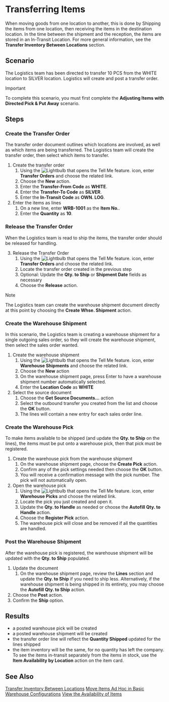 # Transferring Items
When moving goods from one location to another, this is done by Shipping the items from one location, then receiving the items in the destination location. In the time between the shipment and the reception, the items are stored in an In-Transit Location. For more general information, see the **Transfer Inventory Between Locations** section.

## Scenario
The Logistics team has been directed to transfer 10 PCS from the WHITE location to SILVER location. Logistics will create and post a transfer order.

> [!IMPORTANT]
> To complete this scenario, you must first complete the **Adjusting Items with Directed Pick & Put Away** scenario.

## Steps

### Create the Transfer Order
The transfer order document outlines which locations are involved, as well as which items are being transferred. The Logistics team will create the transfer order, then select which items to transfer.

1.  Create the transfer order
    1.  Using the ![Lightbulb that opens the Tell Me feature.](../../../media/ui-search/search_small.png "Tell me what you want to do") icon, enter **Transfer Orders** and choose the related link.
    2.  Choose the **New** action.
    3.  Enter the **Transfer-From Code** as **WHITE**.
    4.  Enter the **Transfer-To Code** as **SILVER**.
    5.  Enter the **In-Transit Code** as **OWN. LOG**.
2.  Enter the items as lines
    1.  On a new line, enter **WRB-1001** as the **Item No.**.
    2.  Enter the **Quantity** as **10**.

### Release the Transfer Order
When the Logistics team is read to ship the items, the transfer order should be released for handling.

3.  Release the Transfer Order
    1.  Using the ![Lightbulb that opens the Tell Me feature.](../../../media/ui-search/search_small.png "Tell me what you want to do") icon, enter **Transfer Orders** and choose the related link.
    2.  Locate the transfer order created in the previous step
    3.  Optional: Update the **Qty. to Ship** or **Shipment Date** fields as necessary
    4.  Choose the **Release** action.
    
> [!NOTE]
>  The Logistics team can create the warehouse shipment document directly at this point by choosing the **Create Whse. Shipment** action.

### Create the Warehouse Shipment
In this scenario, the Logistics team is creating a warehouse shipment for a single outgoing sales order, so they will create the warehouse shipment, then select the sales order wanted.

1.  Create the warehouse shipment
    1.  Using the ![Lightbulb that opens the Tell Me feature.](../../../media/ui-search/search_small.png "Tell me what you want to do") icon, enter **Warehouse Shipments** and choose the related link.
    2.  Choose the **New** action
    3.  On the warehouse shipment page, press Enter to have a warehouse shipment number automatically selected.
    4.  Enter the **Location Code** as **WHITE**
2.  Select the source document
    1.  Choose the **Get Source Documents...** action
    2.  Select the outbound transfer you created from the list and choose the **OK** button.
    3.  The lines will contain a new entry for each sales order line.

### Create the Warehouse Pick
To make items available to be shipped (and update the **Qty. to Ship** on the lines), the items must be put onto a warehouse pick, then that pick must be registered.

1.  Create the warehouse pick from the warehouse shipment
    1.  On the warehouse shipment page, choose the **Create Pick** action.
    2.  Confirm any of the pick settings needed then choose the **OK** button.
    3.  You will receive a confirmation message with the pick number. The pick will not automatically open.
2.  Open the warehouse pick
    1.  Using the ![Lightbulb that opens the Tell Me feature.](../../../media/ui-search/search_small.png "Tell me what you want to do") icon, enter **Warehouse Picks** and choose the related link.
    2.  Locate the pick you just created and open it.
    3.  Update the **Qty. to Handle** as needed or choose the **Autofill Qty. to Handle** action.
    4.  Choose the **Register Pick** action.
    5.  The warehouse pick will close and be removed if all the quantities are handled.

### Post the Warehouse Shipment
After the warehouse pick is registered, the warehouse shipment will be updated with the **Qty. to Ship** populated.

1. Update the document
	1. On the warehouse shipment page, review the **Lines** section and update the **Qty. to Ship** if you need to ship less. Alternatively, if the warehouse shipment is being shipped in its entirety, you may choose the **Autofill Qty. to Ship** action.
2. Choose the **Post** action.
3. Confirm the **Ship** option.

## Results
- a posted warehouse pick will be created
- a posted warehouse shipment will be created    
- the transfer order line will reflect the **Quantity Shipped** updated for the lines shipped    
- the item inventory will be the same, for no quantity has left the company. To see the items in-transit separately from the items in stock, use the **Item Availability by Location** action on the item card.

## See Also
[Transfer Inventory Between Locations](../../../inventory-how-transfer-between-locations.md)
[Move Items Ad Hoc in Basic Warehouse Configurations](../../../warehouse-how-to-move-items-ad-hoc-in-basic-warehousing.md)
[View the Availability of Items](../../../inventory-how-availability-overview.md)